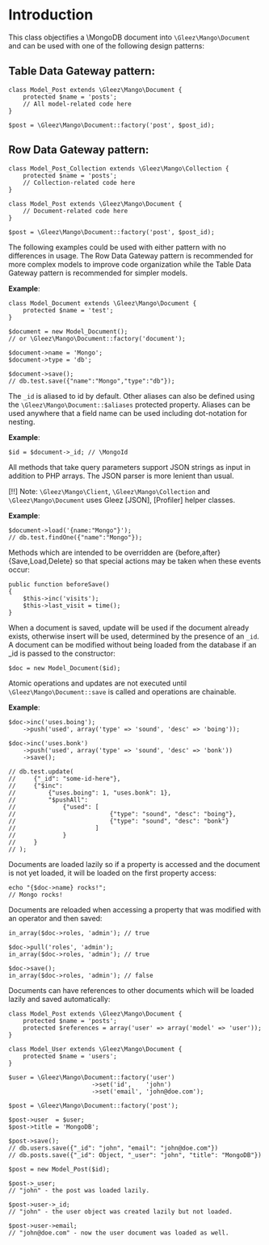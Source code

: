 # Introduction

This class objectifies a \MongoDB document into `\Gleez\Mango\Document` and can be used with one of the following design patterns:

## Table Data Gateway pattern:

~~~
class Model_Post extends \Gleez\Mango\Document {
    protected $name = 'posts';
    // All model-related code here
}

$post = \Gleez\Mango\Document::factory('post', $post_id);
~~~

## Row Data Gateway pattern:
~~~
class Model_Post_Collection extends \Gleez\Mango\Collection {
    protected $name = 'posts';
    // Collection-related code here
}

class Model_Post extends \Gleez\Mango\Document {
    // Document-related code here
}

$post = \Gleez\Mango\Document::factory('post', $post_id);
~~~

The following examples could be used with either pattern with no differences in usage. The Row Data Gateway pattern is recommended for more complex models to improve code organization while the Table Data Gateway pattern is recommended for simpler models.

**Example**:
~~~
class Model_Document extends \Gleez\Mango\Document {
    protected $name = 'test';
}

$document = new Model_Document();
// or \Gleez\Mango\Document::factory('document');

$document->name = 'Mongo';
$document->type = 'db';

$document->save();
// db.test.save({"name":"Mongo","type":"db"});
~~~

The `_id` is aliased to id by default. Other aliases can also be defined using the `\Gleez\Mango\Document::$aliases` protected property. Aliases can be used anywhere that a field name can be used including dot-notation for nesting.

**Example**:
~~~
$id = $document->_id; // \MongoId
~~~

All methods that take query parameters support JSON strings as input in addition to PHP arrays. The JSON parser is more lenient than usual.

[!!] Note: `\Gleez\Mango\Client`, `\Gleez\Mango\Collection` and `\Gleez\Mango\Document` uses Gleez [JSON], [Profiler] helper classes.

**Example**:
~~~
$document->load('{name:"Mongo"}');
// db.test.findOne({"name":"Mongo"});
~~~

Methods which are intended to be overridden are {before,after}{Save,Load,Delete} so that special actions may be taken when these events occur:
~~~
public function beforeSave()
{
    $this->inc('visits');
    $this->last_visit = time();
}
~~~

When a document is saved, update will be used if the document already exists, otherwise insert will be used, determined by the presence of an `_id`. A document can be modified without being loaded from the database if an _id is passed to the constructor:
~~~
$doc = new Model_Document($id);
~~~

Atomic operations and updates are not executed until `\Gleez\Mango\Document::save` is called and operations are chainable.

**Example**:
~~~
$doc->inc('uses.boing');
    ->push('used', array('type' => 'sound', 'desc' => 'boing'));

$doc->inc('uses.bonk')
    ->push('used', array('type' => 'sound', 'desc' => 'bonk'))
    ->save();

// db.test.update(
//     {"_id": "some-id-here"},
//     {"$inc":
//         {"uses.boing": 1, "uses.bonk": 1},
//         "$pushAll":
//             {"used": [
//                          {"type": "sound", "desc": "boing"},
//                          {"type": "sound", "desc": "bonk"}
//                      ]
//             }
//     }
// );
~~~

Documents are loaded lazily so if a property is accessed and the document is not yet loaded, it will be loaded on the first property access:
~~~
echo "{$doc->name} rocks!";
// Mongo rocks!
~~~

Documents are reloaded when accessing a property that was modified with an operator and then saved:
~~~
in_array($doc->roles, 'admin'); // true

$doc->pull('roles', 'admin');
in_array($doc->roles, 'admin'); // true

$doc->save();
in_array($doc->roles, 'admin'); // false
~~~

Documents can have references to other documents which will be loaded lazily and saved automatically:
~~~
class Model_Post extends \Gleez\Mango\Document {
    protected $name = 'posts';
    protected $references = array('user' => array('model' => 'user'));
}

class Model_User extends \Gleez\Mango\Document {
    protected $name = 'users';
}

$user = \Gleez\Mango\Document::factory('user')
                       ->set('id',    'john')
                       ->set('email', 'john@doe.com');

$post = \Gleez\Mango\Document::factory('post');

$post->user  = $user;
$post->title = 'MongoDB';

$post->save();
// db.users.save({"_id": "john", "email": "john@doe.com"})
// db.posts.save({"_id": Object, "_user": "john", "title": "MongoDB"})

$post = new Model_Post($id);

$post->_user;
// "john" - the post was loaded lazily.

$post->user->_id;
// "john" - the user object was created lazily but not loaded.

$post->user->email;
// "john@doe.com" - now the user document was loaded as well.
~~~
